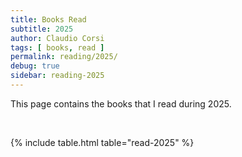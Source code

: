 ```yaml
---
title: Books Read
subtitle: 2025
author: Claudio Corsi
tags: [ books, read ]
permalink: reading/2025/
debug: true
sidebar: reading-2025
---
```


This page contains the books that I read during 2025.

<br>

{% include table.html table="read-2025" %}


